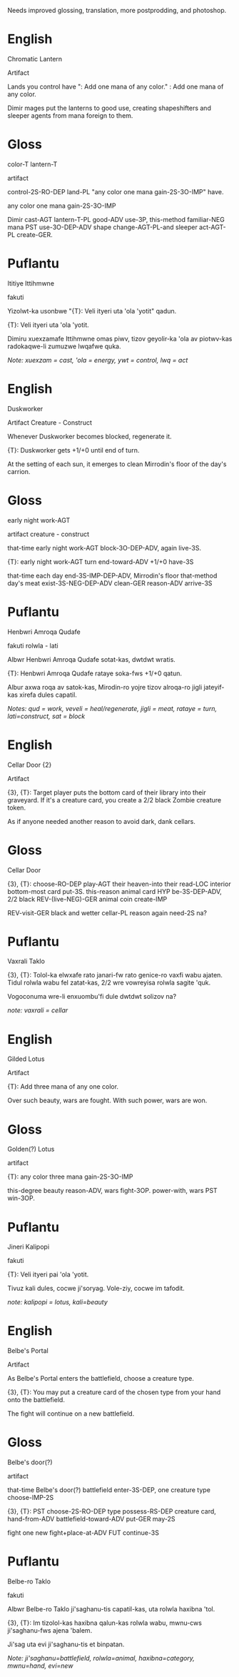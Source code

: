Needs improved glossing, translation, more postprodding, and photoshop.

# English

Chromatic Lantern

Artifact

Lands you control have ": Add one mana of any color." : Add one mana of any color.

Dimir mages put the lanterns to good use, creating shapeshifters and sleeper agents from mana foreign to them.


# Gloss

color-T lantern-T

artifact

control-2S-RO-DEP land-PL "any color one mana gain-2S-3O-IMP" have. 

any color one mana gain-2S-3O-IMP

Dimir cast-AGT lantern-T-PL good-ADV use-3P, this-method familiar-NEG mana PST use-3O-DEP-ADV shape change-AGT-PL-and sleeper act-AGT-PL create-GER.


# Puflantu

Ititiye Ittihmwne

fakuti

Yizolwt-ka usonbwe "{T}: Veli ityeri uta 'ola 'yotit" qadun.

{T}: Veli ityeri uta 'ola 'yotit.

Dimiru xuexzamafe Ittihmwne  omas piwv, tizov geyolir-ka 'ola av piotwv-kas radokaqwe-li zumuzwe lwqafwe quka.

_Note: xuexzam = cast, 'ola  = energy, ywt = control, lwq = act_

# English

Duskworker

Artifact Creature - Construct

Whenever Duskworker becomes blocked, regenerate it.

{T}: Duskworker gets +1/+0 until end of turn.

At the setting of each sun, it emerges to clean Mirrodin's floor of the day's carrion.

# Gloss

early night work-AGT

artifact creature - construct

that-time early night work-AGT block-3O-DEP-ADV, again live-3S.

{T}: early night work-AGT turn end-toward-ADV +1/+0 have-3S

that-time each day end-3S-IMP-DEP-ADV, Mirrodin's floor that-method day's meat exist-3S-NEG-DEP-ADV clean-GER reason-ADV arrive-3S

# Puflantu

Henbwri Amroqa Qudafe

fakuti rolwla - lati

Albwr Henbwri Amroqa Qudafe sotat-kas, dwtdwt wratis.

{T}: Henbwri Amroqa Qudafe rataye soka-fws +1/+0 qatun.
                           
Albur axwa roqa av satok-kas, Mirodin-ro yojre tizov alroqa-ro jigli jateyif-kas xirefa dules capatil.

_Notes: qud = work, veveli = heal/regenerate, jigli = meat, rataye = turn, lati=construct, sat = block_

# English

Cellar Door {2}

Artifact

{3}, {T}: Target player puts the bottom card of their library into their graveyard. If it's a creature card, you create a 2/2 black Zombie creature token.

As if anyone needed another reason to avoid dark, dank cellars.

# Gloss

Cellar Door

{3}, {T}: choose-RO-DEP play-AGT their heaven-into their read-LOC interior bottom-most card put-3S. this-reason animal card HYP be-3S-DEP-ADV, 2/2 black REV-(live-NEG)-GER animal coin create-IMP

REV-visit-GER black and wetter cellar-PL reason again need-2S na?

# Puflantu

Vaxrali Taklo

{3}, {T}: Tolol-ka elwxafe rato janari-fw rato genice-ro vaxfi wabu ajaten. Tidul rolwla wabu fel zatat-kas, 2/2 wre vowreyisa rolwla sagite 'quk.

Vogoconuma wre-li enxuombu'fi dule dwtdwt solizov na?


_note: vaxrali = cellar_ 

# English

Gilded Lotus

Artifact

{T}: Add three mana of any one color.

Over such beauty, wars are fought. With such power, wars are won.


# Gloss

Golden(?) Lotus

artifact

{T}: any color three mana gain-2S-3O-IMP

this-degree beauty reason-ADV, wars fight-3OP. power-with, wars PST win-3OP.

# Puflantu

Jineri Kalipopi

fakuti

{T}: Veli ityeri pai 'ola 'yotit.

Tivuz kali dules, cocwe ji'soryag. Vole-ziy, cocwe im tafodit.

_note: kalipopi = lotus, kali=beauty_


# English

Belbe's Portal

Artifact

As Belbe's Portal enters the battlefield, choose a creature type.

{3}, {T}: You may put a creature card of the chosen type from your hand onto the battlefield.

The fight will continue on a new battlefield.

# Gloss

Belbe's door(?)

artifact

that-time Belbe's door(?) battlefield enter-3S-DEP, one creature type choose-IMP-2S

{3}, {T}: PST choose-2S-RO-DEP type possess-RS-DEP creature card, hand-from-ADV battlefield-toward-ADV put-GER may-2S

fight one new fight+place-at-ADV FUT continue-3S

# Puflantu

Belbe-ro Taklo

fakuti

Albwr Belbe-ro Taklo ji'saghanu-tis capatil-kas, uta rolwla haxibna 'tol.

{3}, {T}: Im tizolol-kas haxibna qalun-kas rolwla wabu, mwnu-cws ji'saghanu-fws ajena 'balem.

Ji'sag uta evi ji'saghanu-tis et binpatan.

_Note: ji'saghanu=battlefield, rolwla=animal, haxibna=category, mwnu=hand, evi=new_


